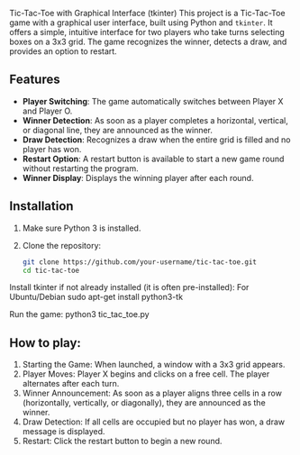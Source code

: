 Tic-Tac-Toe with Graphical Interface (tkinter)
This project is a Tic-Tac-Toe game with a graphical user interface, built using Python and `tkinter`. It offers a simple, intuitive interface for two players who take turns selecting boxes on a 3x3 grid. The game recognizes the winner, detects a draw, and provides an option to restart.

## Features

- **Player Switching**: The game automatically switches between Player X and Player O.
- **Winner Detection**: As soon as a player completes a horizontal, vertical, or diagonal line, they are announced as the winner.
- **Draw Detection**: Recognizes a draw when the entire grid is filled and no player has won.
- **Restart Option**: A restart button is available to start a new game round without restarting the program.
- **Winner Display**: Displays the winning player after each round.

## Installation

1. Make sure Python 3 is installed.
2. Clone the repository:

   ```bash
   git clone https://github.com/your-username/tic-tac-toe.git
   cd tic-tac-toe

Install tkinter if not already installed (it is often pre-installed):
   For Ubuntu/Debian
sudo apt-get install python3-tk

Run the game:
python3 tic_tac_toe.py


## How to play:
1. Starting the Game: When launched, a window with a 3x3 grid appears.
2. Player Moves: Player X begins and clicks on a free cell. The player alternates after each turn.
3. Winner Announcement: As soon as a player aligns three cells in a row (horizontally, vertically, or diagonally), they are announced as the winner.
4. Draw Detection: If all cells are occupied but no player has won, a draw message is displayed.
5. Restart: Click the restart button to begin a new round.
